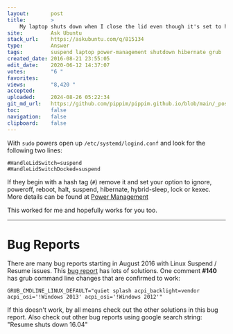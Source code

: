 ```yaml
---
layout:       post
title:        >
    My laptop shuts down when I close the lid even though it's set to hibernate
site:         Ask Ubuntu
stack_url:    https://askubuntu.com/q/815134
type:         Answer
tags:         suspend laptop power-management shutdown hibernate grub
created_date: 2016-08-21 23:55:05
edit_date:    2020-06-12 14:37:07
votes:        "6 "
favorites:    
views:        "8,420 "
accepted:     
uploaded:     2024-08-26 05:22:34
git_md_url:   https://github.com/pippim/pippim.github.io/blob/main/_posts/2016/2016-08-21-My-laptop-shuts-down-when-I-close-the-lid-even-though-it_s-set-to-hibernate.md
toc:          false
navigation:   false
clipboard:    false
---
```


With `sudo` powers open up `/etc/systemd/logind.conf` and look for the following two lines:

``` 
#HandleLidSwitch=suspend
#HandleLidSwitchDocked=suspend
```

If they begin with a hash tag (`#`) remove it and set your option to ignore, poweroff, reboot, halt, suspend, hibernate, hybrid-sleep, lock or kexec. More details can be found at [Power Management][1]

This worked for me and hopefully works for you too.


----------

# Bug Reports

There are many bug reports starting in August 2016 with Linux Suspend / Resume issues. This [bug report][2] has lots of solutions. One comment **#140** has grub command line changes that are confirmed to work:

``` 
GRUB_CMDLINE_LINUX_DEFAULT="quiet splash acpi_backlight=vendor acpi_osi='!Windows 2013' acpi_osi='!Windows 2012'"
```

If this doesn't work, by all means check out the other solutions in this bug report. Also check out other bug reports using google search string: "Resume shuts down 16.04"



  [1]: https://wiki.archlinux.org/index.php/Power_management
  [2]: https://bugs.launchpad.net/ubuntu/+source/linux/+bug/1566302
